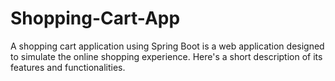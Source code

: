 # Shopping-Cart-App
A shopping cart application using Spring Boot is a web application designed to simulate the online shopping experience. Here's a short description of its features and functionalities.
